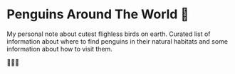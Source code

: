# Penguins Around The World 🐧

My personal note about cutest flighless birds on earth. Curated list of information about where to find penguins in their natural habitats and some information about how to visit them.

🐧🐧🐧
